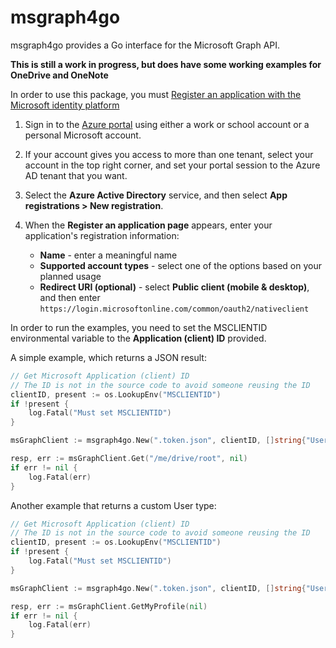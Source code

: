 # msgraph4go

msgraph4go provides a Go interface for the Microsoft Graph API.

**This is still a work in progress, but does have some working examples for OneDrive and OneNote**

In order to use this package, you must
[Register an application with the Microsoft identity platform](https://docs.microsoft.com/en-us/graph/auth-register-app-v2)

1. Sign in to the [Azure portal](https://portal.azure.com/) using either a work or school account
or a personal Microsoft account.

2. If your account gives you access to more than one tenant,
select your account in the top right corner,
and set your portal session to the Azure AD tenant that you want.

3. Select the **Azure Active Directory** service,
and then select **App registrations > New registration**.

4. When the **Register an application page** appears, enter your application's registration information:

    - **Name** - enter a meaningful name
    - **Supported account types** - select one of the options based on your planned usage
    - **Redirect URI (optional)** - select **Public client (mobile & desktop)**, and then enter `https://login.microsoftonline.com/common/oauth2/nativeclient`

In order to run the examples, you need to set the MSCLIENTID environmental variable to the **Application (client) ID** provided.

A simple example, which returns a JSON result:
```go
// Get Microsoft Application (client) ID
// The ID is not in the source code to avoid someone reusing the ID
clientID, present := os.LookupEnv("MSCLIENTID")
if !present {
	log.Fatal("Must set MSCLIENTID")
}

msGraphClient := msgraph4go.New(".token.json", clientID, []string{"User.Read"})

resp, err := msGraphClient.Get("/me/drive/root", nil)
if err != nil {
	log.Fatal(err)
}
```

Another example that returns a custom User type:
```go
// Get Microsoft Application (client) ID
// The ID is not in the source code to avoid someone reusing the ID
clientID, present := os.LookupEnv("MSCLIENTID")
if !present {
	log.Fatal("Must set MSCLIENTID")
}

msGraphClient := msgraph4go.New(".token.json", clientID, []string{"User.Read"})

resp, err := msGraphClient.GetMyProfile(nil)
if err != nil {
	log.Fatal(err)
}
```
